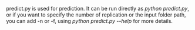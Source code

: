 predict.py is used for prediction. It can be run directly as *python predict.py*, or if you want to specify the number of replication or the input folder path, you can add -n or -f, using *python predict.py --help* for more details.

